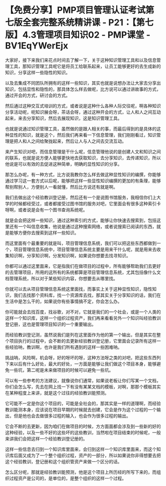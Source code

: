 # 【免费分享】PMP项目管理认证考试第七版全套完整系统精讲课 - P21：【第七版】4.3管理项目知识02 - PMP课堂 - BV1EqYWerEjx

大家好，接下来我们来花点时间去了解一下，关于这种知识管理工具和以及信息管理工具，那知识管理工具呢它是将员工给联系起来，让员工能够更好的去生成新的知识，分享这样一些隐性的知识。

以及去集成不同团队所拥有的这样一些知识，其实也就是说想办法让大家去分享出知识，包括显性和隐性的，那具体怎么样去做呢，比方说可以通过讲故事的方式，通过开会的方式，研讨会的方式。

然后通过这种交互式培训的方式，或者说是这种什么各种人际交往呢，啊各种知识分享活动呢，呃知识展会呀，茶话会呀，通过这种开会的方式，让人和人之间互动起来，来去分享知识，然后去展现知识，这是知识管理工具。

也就是说通过知识管理工具，虽然做的是跟人相关的事，而最后得到的是具体的这种显性的知识，就是这个，然后我们再来看一下信息管理，我们刚刚看过，知识管理是把人和人之间给聚拢起来，然后让人与人之间去交流互动。

来产生知识对吧，而信息管理是干什么呢，信息管理他说的是创建人文和知识之间的联系，也就是说方便人能够更快地去获取知识，去分享知识，去传递知识，所以他说是可以有效的去促进这种简单，明确的显性知识的分享。

那怎么办呢，有一种方式，比方说我教你怎么样去做这种显性知识的编撰，你能够通过学习这一套方式以后呢，能够把这样一些显性知识编撰的更加的有条理，能够帮别帮别人，方便别人一看就懂，然后比方说还有就是啊。

我们去做出这个经验教训登记册，然后还有一个是说图书馆服务，我相信你们上大学的时候都经受过，或者都接受过图书馆的服务对吧，它里面会有很多这种索引卡呀啊，或者说是会有一个图书查询系统呢。

就是会会把这样一些知识，通过这种索引的方式，能够让你快速去搜索到，包括这里还有一个叫信息收集，他说是通过这种搜索网络，或者说搜索已阅读的东西，就是能够方便你去搜索到这样一些知识。

而这里面有个最重要的就是叫，项目管理信息系统，我们可以把这些东西都做到一个，项目管理信息系统中，项目管理信息系统主要是用来干什么呢，就是用来去收集知识啊，分享知识啊，分发知识啊，如果说你想要去找寻知识。

你都可以通过这里面来，它是指我们在做项目的过程中，所有能够帮助我们去更好的去管理项目，所用的这所有的系统都算是项目管理信息系统，尤其包括像什么文档管理系统，所以对于某些知识内容，你想要去从哪里找。

你就可以去从项目管理信息系统这里面找，而事实上关于这种显性知识，隐性知识，我们去找那个资料库，找一个资源库去找，那其实关于分享知识的话，我们在生活中是怎么干的，如果说你有些事情搞不定，你会怎么办。

你可能就会去找百度，找谷歌，对不对，它就是我们的一个社会，或是一个人类的这样一个知识库，这样一个组织过程资产，我们再来看看另外一个知识叫经验教训登记册，这也是管理项目知识的一个重要输出。

而经验教训登记测，虽然说我们是列在这里面作为他的第一个输出，但是其实在整个项目执行的过程中，会不断的去更新经验教训登记册，它里面会记录所有这样一些经验呐，教训啊，也许是我们所有遇到的这样一些困难呐。

挑战呐，风险啊，机会呀，好的呀坏的呀，这种方法呀之类的对吧，把这些东西列下来以后有什么好处，最大的好处，一方面是能够让我们做这个项目本身，能够避免一些坑，第二呢是未来做项目的时候可以避免一些坑。

可以有一些参考的方法建议，就像说你们通常，如果说老板让你们写某一个文档，你们会怎么写，先去在网上找一下有没有某某文档的模板，对啊，那那个模板其实在某种程度上来讲，就是这个过往的经验教训能预测。

它可能不一定是你这个项目的，可能是全社会的，那其实是一样的道理啊，而经验教训能测本身，应该说在项目早期的时候就去创建，它会是作为这个过程的一个输出，但是他也会去做很多过程的输入，也会作为很多过程的输出。

它会不断的去更新，因为咱们在做项目的时候，方方面面都会涉及到一些新的好的这种经验，以及一些不好的这些坏的这些教训，当然啦在项目结束的时候呢，一般来讲我们会把这样一个经验教训登记册的。

这样一些信息去归到一个知识库里面来，会归到这样一个知识库里面来，而这个知识库后面又成为了一个整个组织过程，资产的一部分，所以如果说你非得想要去把这个经验教训，登记册和这个组织管资产来做一个区分的话。

怎么区分呢，那就是经验教训能预测，他是这个项目上所历经的所写下来的，而组织过程资产是公司的，是单位的，是整个组织的这样一个过程。


